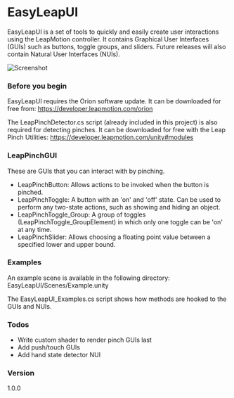 # EasyLeapUI



EasyLeapUI is a set of tools to quickly and easily create user interactions
using the LeapMotion controller. It contains Graphical User Interfaces (GUIs)
such as buttons, toggle groups, and sliders. Future releases will also 
contain Natural User Interfaces (NUIs).

![Screenshot](http://i.imgur.com/zNDPuuO.png)

### Before you begin
EasyLeapUI requires the Orion software update. It can be downloaded for free from: https://developer.leapmotion.com/orion
    
The LeapPinchDetector.cs script (already included in this project) is also required for detecting pinches. It can be downloaded for free with the Leap Pinch Utilities:
https://developer.leapmotion.com/unity#modules

### LeapPinchGUI
These are GUIs that you can interact with by pinching.
- LeapPinchButton: 
  Allows actions to be invoked when the button is pinched.
- LeapPinchToggle:
  A button with an 'on' and 'off' state. Can be used to perform any 
  two-state actions, such as showing and hiding an object.
- LeapPinchToggle_Group:
  A group of toggles (LeapPinchToggle_GroupElement) in which only one 
  toggle can be 'on' at any time.
- LeapPinchSlider:
  Allows choosing a floating point value between a specified lower and
  upper bound.

### Examples
An example scene is available in the following directory:
EasyLeapUI/Scenes/Example.unity

The EasyLeapUI_Examples.cs script shows how methods are hooked to the GUIs
and NUIs.

### Todos
-   Write custom shader to render pinch GUIs last
-   Add push/touch GUIs
-   Add hand state detector NUI

### Version
1.0.0
